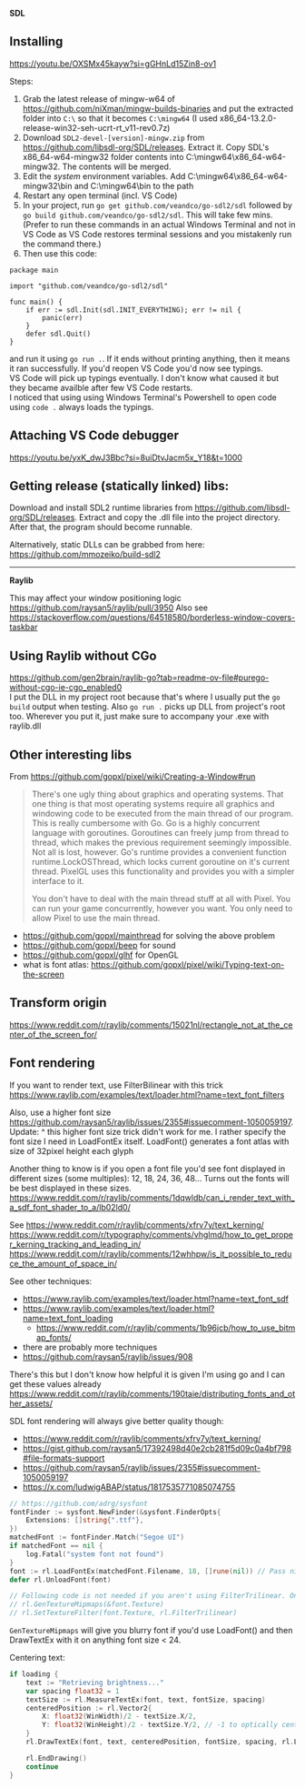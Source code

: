 **SDL**


## Installing

https://youtu.be/OXSMx45kayw?si=gGHnLd15Zin8-ov1

Steps:
1. Grab the latest release of mingw-w64 of https://github.com/niXman/mingw-builds-binaries and put the extracted folder into `C:\` so that it becomes `C:\mingw64` (I used x86_64-13.2.0-release-win32-seh-ucrt-rt_v11-rev0.7z)
1. Download `SDL2-devel-[version]-mingw.zip` from https://github.com/libsdl-org/SDL/releases. Extract it. Copy SDL's x86_64-w64-mingw32 folder contents into C:\mingw64\x86_64-w64-mingw32. The contents will be merged.
1. Edit the _system_ environment variables. Add C:\mingw64\x86_64-w64-mingw32\bin and C:\mingw64\bin to the path
1. Restart any open terminal (incl. VS Code)
1. In your project, run `go get github.com/veandco/go-sdl2/sdl` followed by `go build github.com/veandco/go-sdl2/sdl`. This will take few mins. (Prefer to run these commands in an actual Windows Terminal and not in VS Code as VS Code restores terminal sessions and you mistakenly run the command there.)
1. Then use this code:

```golang
package main

import "github.com/veandco/go-sdl2/sdl"

func main() {
	if err := sdl.Init(sdl.INIT_EVERYTHING); err != nil {
		panic(err)
	}
	defer sdl.Quit()
}
```
and run it using `go run .`. If it ends without printing anything, then it means it ran successfully. If you'd reopen VS Code you'd now see typings.  
VS Code will pick up typings eventually. I don't know what caused it but they became availble after few VS Code restarts.  
I noticed that using using Windows Terminal's Powershell to open code using `code .` always loads the typings.

## Attaching VS Code debugger

https://youtu.be/yxK_dwJ3Bbc?si=8uiDtvJacm5x_Y18&t=1000

## Getting release (statically linked) libs:

Download and install SDL2 runtime libraries from https://github.com/libsdl-org/SDL/releases. Extract and copy the .dll file into the project directory. After that, the program should become runnable.

Alternatively, static DLLs can be grabbed from here: https://github.com/mmozeiko/build-sdl2

---

**Raylib**

This may affect your window positioning logic https://github.com/raysan5/raylib/pull/3950
Also see https://stackoverflow.com/questions/64518580/borderless-window-covers-taskbar

## Using Raylib without CGo

https://github.com/gen2brain/raylib-go?tab=readme-ov-file#purego-without-cgo-ie-cgo_enabled0  
I put the DLL in my project root because that's where I usually put the `go build` output when testing. Also `go run .` picks up DLL from project's root too. Wherever you put it, just make sure to accompany your .exe with raylib.dll

## Other interesting libs

From https://github.com/gopxl/pixel/wiki/Creating-a-Window#run

> There's one ugly thing about graphics and operating systems. That one thing is that most operating systems require all graphics and windowing code to be executed from the main thread of our program. This is really cumbersome with Go. Go is a highly concurrent language with goroutines. Goroutines can freely jump from thread to thread, which makes the previous requirement seemingly impossible. Not all is lost, however. Go's runtime provides a convenient function runtime.LockOSThread, which locks current goroutine on it's current thread. PixelGL uses this functionality and provides you with a simpler interface to it.
>
> You don't have to deal with the main thread stuff at all with Pixel. You can run your game concurrently, however you want. You only need to allow Pixel to use the main thread.

- https://github.com/gopxl/mainthread for solving the above problem
- https://github.com/gopxl/beep for sound
- https://github.com/gopxl/glhf for OpenGL
- what is font atlas: https://github.com/gopxl/pixel/wiki/Typing-text-on-the-screen

## Transform origin

https://www.reddit.com/r/raylib/comments/15021nl/rectangle_not_at_the_center_of_the_screen_for/

## Font rendering

If you want to render text, use FilterBilinear with this trick https://www.raylib.com/examples/text/loader.html?name=text_font_filters

Also, use a higher font size https://github.com/raysan5/raylib/issues/2355#issuecomment-1050059197.
Update: ^ this higher font size trick didn't work for me. I rather specify the font size I need in LoadFontEx itself.
LoadFont() generates a font atlas with size of 32pixel height each glyph

Another thing to know is if you open a font file you'd see font displayed
in different sizes (some multiples): 12, 18, 24, 36, 48... Turns out the
fonts will be best displayed in these sizes. 
https://www.reddit.com/r/raylib/comments/1dqwldb/can_i_render_text_with_a_sdf_font_shader_to_a/lb02ld0/

See https://www.reddit.com/r/raylib/comments/xfrv7y/text_kerning/
https://www.reddit.com/r/typography/comments/vhglmd/how_to_get_proper_kerning_tracking_and_leading_in/
https://www.reddit.com/r/raylib/comments/12whhpw/is_it_possible_to_reduce_the_amount_of_space_in/

See other techniques: 
- https://www.raylib.com/examples/text/loader.html?name=text_font_sdf
- https://www.raylib.com/examples/text/loader.html?name=text_font_loading
	- https://www.reddit.com/r/raylib/comments/1b96jcb/how_to_use_bitmap_fonts/
- there are probably more techniques
- https://github.com/raysan5/raylib/issues/908

There's this but I don't know how helpful it is given I'm using go and I can get these values already https://www.reddit.com/r/raylib/comments/190taie/distributing_fonts_and_other_assets/

SDL font rendering will always give better quality though:
- https://www.reddit.com/r/raylib/comments/xfrv7y/text_kerning/
- https://gist.github.com/raysan5/17392498d40e2cb281f5d09c0a4bf798#file-formats-support
- https://github.com/raysan5/raylib/issues/2355#issuecomment-1050059197
- https://x.com/ludwigABAP/status/1817535771085074755

```go
// https://github.com/adrg/sysfont
fontFinder := sysfont.NewFinder(&sysfont.FinderOpts{
	Extensions: []string{".ttf"},
})
matchedFont := fontFinder.Match("Segoe UI")
if matchedFont == nil {
	log.Fatal("system font not found")
}
font := rl.LoadFontEx(matchedFont.Filename, 18, []rune(nil)) // Pass nil to load the default character set
defer rl.UnloadFont(font)

// Following code is not needed if you aren't using FilterTrilinear. On 2D drawing FilterTrilinear isn't noticeable because it looks like FilterBiLinear
// rl.GenTextureMipmaps(&font.Texture)
// rl.SetTextureFilter(font.Texture, rl.FilterTrilinear)
```

`GenTextureMipmaps` will give you blurry font if you'd use LoadFont() and then DrawTextEx with it on anything font size < 24.

Centering text:

```go
if loading {
	text := "Retrieving brightness..."
	var spacing float32 = 1
	textSize := rl.MeasureTextEx(font, text, fontSize, spacing)
	centeredPosition := rl.Vector2{
		X: float32(WinWidth)/2 - textSize.X/2,
		Y: float32(WinHeight)/2 - textSize.Y/2, // -1 to optically center it
	}
	rl.DrawTextEx(font, text, centeredPosition, fontSize, spacing, rl.LightGray)

	rl.EndDrawing()
	continue
}
```
